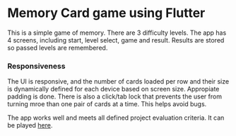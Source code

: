# Memory Card game using Flutter

This is a simple game of memory. There are 3 difficulty levels. The app has 4 screens, including start, level select, game and result. Results are stored so passed levels are remembered.

### Responsiveness

The UI is responsive, and the number of cards loaded per row and their size is dynamically defined for each device based on screen size. Appropiate padding is done. There is also a click/tab lock that prevents the user from turning mroe than one pair of cards at a time. This helps avoid bugs.


The app works well and meets all defined project evaluation criteria. It can be played [here](https://martinruddym.github.io/Flutter-Card-Game/).
